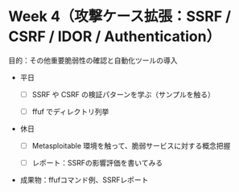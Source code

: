 # Week 4（攻撃ケース拡張：SSRF / CSRF / IDOR / Authentication）

目的：その他重要脆弱性の確認と自動化ツールの導入

- 平日
    
    - [ ] SSRF や CSRF の検証パターンを学ぶ（サンプルを触る）
        
    - [ ] ffuf でディレクトリ列挙
        
- 休日
    
    - [ ] Metasploitable 環境を触って、脆弱サービスに対する概念把握
        
    - [ ] レポート：SSRFの影響評価を書いてみる
        
- 成果物：ffufコマンド例、SSRFレポート